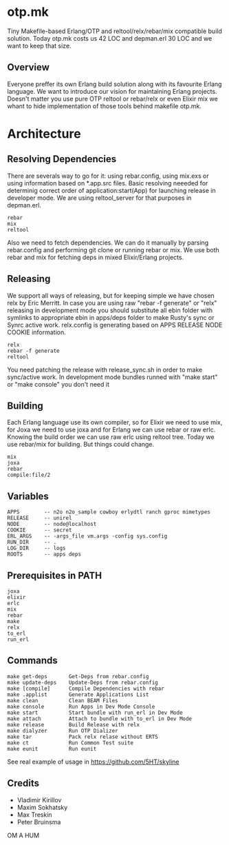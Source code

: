 otp.mk
======

Tiny Makefile-based Erlang/OTP and reltool/relx/rebar/mix compatible build solution.
Today otp.mk costs us 42 LOC and depman.erl 30 LOC and we want to keep that size.

Overview
--------

Everyone preffer its own Erlang build solution along with its favourite Erlang language.
We want to introduce our vision for maintaining Erlang projects. Doesn't matter you use
pure OTP reltool or rebar/relx or even Elixir mix we whant to hide implementation of those
tools behind makefile otp.mk.

Architecture
============

Resolving Dependencies
----------------------

There are severals way to go for it: using rebar.config, using mix.exs or using information
based on *.app.src files. Basic resolving neeeded for determinig correct order of
application:start(App) for launching release in developer mode.
We are using reltool_server for that purposes in depman.erl.

    rebar
    mix
    reltool

Also we need to fetch dependencies. We can do it manually by parsing rebar.config and performing git clone or
running rebar or mix. We use both rebar and mix for fetching deps in mixed Elixir/Erlang projects.

Releasing
---------

We support all ways of releasing, but for keeping simple we have chosen relx by Eric Merritt.
In case you are using raw "rebar -f generate" or "relx" releasing in development mode you should
substitute all ebin folder with symlinks to appropriate ebin in apps/deps folder to make Rusty's
sync or Synrc active work. relx.config is generating based on APPS RELEASE NODE COOKIE information.

    relx
    rebar -f generate
    reltool

You need patching the release with release_sync.sh in order to make sync/active work.
In development mode bundles runned with "make start" or "make console" you don't need it 

Building
--------

Each Erlang language use its own compiler, so for Elixir we need to use mix,
for Joxa we need to use joxa and for Erlang we can use rebar or raw erlc. Knowing the build
order we can use raw erlc using reltool tree. Today we use rebar/mix for building.
But things could change.

    mix
    joxa
    rebar
    compile:file/2

Variables
---------

    APPS        -- n2o n2o_sample cowboy erlydtl ranch gproc mimetypes
    RELEASE     -- unirel
    NODE        -- node@localhost
    COOKIE      -- secret
    ERL_ARGS    -- -args_file vm.args -config sys.config
    RUN_DIR     -- .
    LOG_DIR     -- logs
    ROOTS       -- apps deps

Prerequisites in PATH
---------------------

    joxa
    elixir
    erlc
    mix
    rebar
    make
    relx
    to_erl
    run_erl

Commands
--------

    make get-deps		Get-Deps from rebar.config
    make update-deps	Update-Deps from rebar.config
    make [compile]		Compile Dependencies with rebar
    make .applist		Generate Applications List
    make clean			Clean BEAM Files
    make console		Run Apps in Dev Mode Console
    make start			Start bundle with run_erl in Dev Mode
    make attach			Attach to bundle with to_erl in Dev Mode
    make release		Build Release with relx
    make dialyzer		Run OTP Dializer
    make tar			Pack relx relase without ERTS
    make ct				Run Common Test suite
    make eunit			Run eunit

See real example of usage in https://github.com/5HT/skyline

Credits
-------

* Vladimir Kirillov
* Maxim Sokhatsky
* Max Treskin
* Peter Bruinsma

OM A HUM
